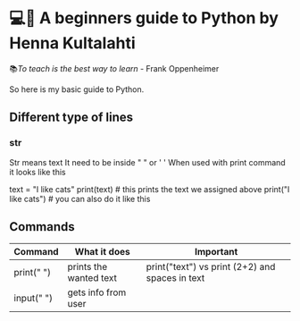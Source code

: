 # 💻🐍 A beginners guide to Python by Henna Kultalahti

📚*To teach is the best way to learn*
          - Frank Oppenheimer

So here is my basic guide to Python.

## Different type of lines 

### str
Str means text 
It need to be inside " " or ' '
When used with print command it looks like this

text = "I like cats"
print(text)       # this prints the text we assigned above
print("I like cats") # you can also do it like this


## Commands

| Command  | What it does | Important |
| ------------- | ------------- |-------|
| print(" ")  | prints the wanted text  | print("text") vs print (2+2) and spaces in text|
| input(" ")  | gets info from user  |


